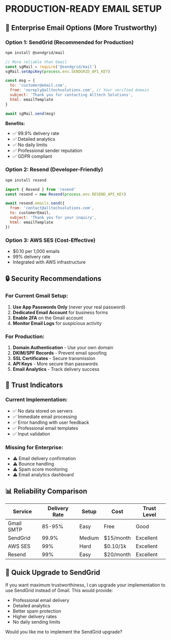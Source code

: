 # PRODUCTION-READY EMAIL SETUP

## 🚀 Enterprise Email Options (More Trustworthy)

### Option 1: SendGrid (Recommended for Production)
```bash
npm install @sendgrid/mail
```

```javascript
// More reliable than Gmail
const sgMail = require('@sendgrid/mail')
sgMail.setApiKey(process.env.SENDGRID_API_KEY)

const msg = {
  to: 'customer@email.com',
  from: 'noreply@alltechsolutions.com', // Your verified domain
  subject: 'Thank you for contacting Alltech Solutions',
  html: emailTemplate
}

await sgMail.send(msg)
```

**Benefits:**
- ✅ 99.9% delivery rate
- ✅ Detailed analytics
- ✅ No daily limits
- ✅ Professional sender reputation
- ✅ GDPR compliant

### Option 2: Resend (Developer-Friendly)
```bash
npm install resend
```

```javascript
import { Resend } from 'resend'
const resend = new Resend(process.env.RESEND_API_KEY)

await resend.emails.send({
  from: 'contact@alltechsolutions.com',
  to: customerEmail,
  subject: 'Thank you for your inquiry',
  html: emailTemplate
})
```

### Option 3: AWS SES (Cost-Effective)
- $0.10 per 1,000 emails
- 99% delivery rate
- Integrated with AWS infrastructure

## 🔒 Security Recommendations

### For Current Gmail Setup:
1. **Use App Passwords Only** (never your real password)
2. **Dedicated Email Account** for business forms
3. **Enable 2FA** on the Gmail account
4. **Monitor Email Logs** for suspicious activity

### For Production:
1. **Domain Authentication** - Use your own domain
2. **DKIM/SPF Records** - Prevent email spoofing
3. **SSL Certificates** - Secure transmission
4. **API Keys** - More secure than passwords
5. **Email Analytics** - Track delivery success

## 🎯 Trust Indicators

### Current Implementation:
- ✅ No data stored on servers
- ✅ Immediate email processing
- ✅ Error handling with user feedback
- ✅ Professional email templates
- ✅ Input validation

### Missing for Enterprise:
- ⚠️ Email delivery confirmation
- ⚠️ Bounce handling
- ⚠️ Spam score monitoring
- ⚠️ Email analytics dashboard

## 📊 Reliability Comparison

| Service | Delivery Rate | Setup | Cost | Trust Level |
|---------|---------------|--------|------|-------------|
| Gmail SMTP | 85-95% | Easy | Free | Good |
| SendGrid | 99.9% | Medium | $15/month | Excellent |
| AWS SES | 99% | Hard | $0.10/1k | Excellent |
| Resend | 99% | Easy | $20/month | Excellent |

## 🚀 Quick Upgrade to SendGrid

If you want maximum trustworthiness, I can upgrade your implementation to use SendGrid instead of Gmail. This would provide:

- Professional email delivery
- Detailed analytics
- Better spam protection
- Higher delivery rates
- No daily sending limits

Would you like me to implement the SendGrid upgrade?
